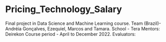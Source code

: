 # Pricing_Technology_Salary

Final project in Data Science and Machine Learning course. 
Team (Brazil)- Andréia Gonçalves, Ezequiel, Marcos and Tamara.
School - Tera 
Mentors: Deirekon
Course period - April to December 2022.
Evaluators:


